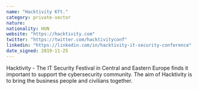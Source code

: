 ```yaml
---
name: "Hacktivity Kft."
category: private-sector
nature:
nationality: HUN
website: "https://hacktivity.com"
twitter: "https://twitter.com/hacktivityconf"
linkedin: "https://linkedin.com/in/hacktivity-it-security-conference"
date_signed: 2019-11-25
---
```

Hacktivity - The IT Security Festival in Central and Eastern Europe finds it important to support the cybersecurity community. The aim of Hacktivity is to bring the business people and civilians together.
